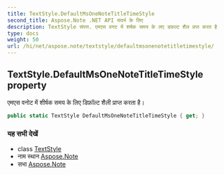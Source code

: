 ```yaml
---
title: TextStyle.DefaultMsOneNoteTitleTimeStyle
second_title: Aspose.Note .NET API संदर्भ के लिए
description: TextStyle संपत्त. एमएस वनट में शर्षक समय के लए डफ़ल्ट शैल प्रप्त करत है
type: docs
weight: 50
url: /hi/net/aspose.note/textstyle/defaultmsonenotetitletimestyle/
---
```

## TextStyle.DefaultMsOneNoteTitleTimeStyle property

एमएस वनोट में शीर्षक समय के लिए डिफ़ॉल्ट शैली प्राप्त करता है।

```csharp
public static TextStyle DefaultMsOneNoteTitleTimeStyle { get; }
```

### यह सभी देखें

* class [TextStyle](../)
* नाम स्थान [Aspose.Note](../../textstyle/)
* सभा [Aspose.Note](../../../)


